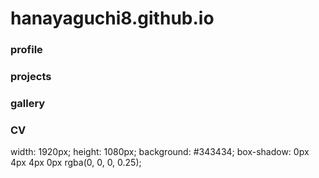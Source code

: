 # hanayaguchi8.github.io

### profile

### projects

### gallery

### CV

width: 1920px;
height: 1080px;
background: #343434;
box-shadow: 0px 4px 4px 0px rgba(0, 0, 0, 0.25);
